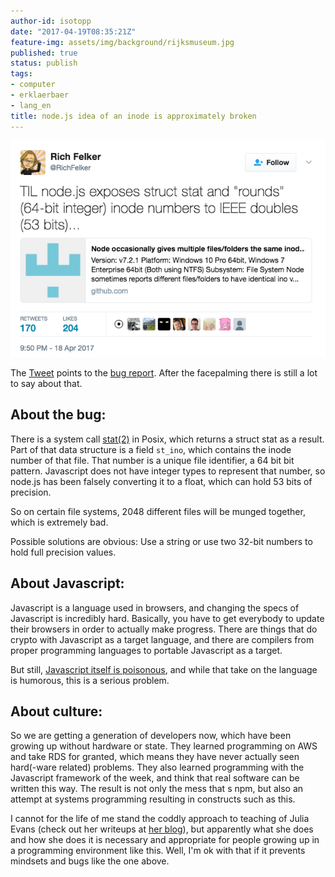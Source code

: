 ```yaml
---
author-id: isotopp
date: "2017-04-19T08:35:21Z"
feature-img: assets/img/background/rijksmuseum.jpg
published: true
status: publish
tags:
- computer
- erklaerbaer
- lang_en
title: node.js idea of an inode is approximately broken
---
```

[![](/uploads/2017/04/Screen-Shot-2017-04-19-at-09.21.21.png)](https://twitter.com/RichFelker/status/854421890135461890)

The [Tweet](https://twitter.com/RichFelker/status/854421890135461890) points
to the [bug report](https://github.com/nodejs/node/issues/12115). After the
facepalming there is still a lot to say about that.

## About the bug:

There is a system call
[stat(2)](http://man7.org/linux/man-pages/man2/stat.2.html) in Posix, which
returns a struct stat as a result. Part of that data structure is a field
`st_ino`, which contains the inode number of that file. That number is a
unique file identifier, a 64 bit bit pattern. Javascript does not have
integer types to represent that number, so node.js has been falsely
converting it to a float, which can hold 53 bits of precision.

So on certain file systems, 2048 different files will be munged together,
which is extremely bad. 

Possible solutions are obvious: Use a string or use two 32-bit numbers to
hold full precision values.

## About Javascript:

Javascript is a language used in browsers, and changing the specs of
Javascript is incredibly hard. Basically, you have to get everybody to
update their browsers in order to actually make progress. There are things
that do crypto with Javascript as a target language, and there are compilers
from proper programming languages to portable Javascript as a target. 

But still, 
[Javascript itself is poisonous](https://www.destroyallsoftware.com/talks/wat), 
and while that take on the language is humorous, this is a serious problem.

## About culture:

So we are getting a generation of developers now, which have been growing up
without hardware or state. They learned programming on AWS and take RDS for
granted, which means they have never actually seen hard(-ware related)
problems. They also learned programming with the Javascript framework of the
week, and think that real software can be written this way. The result is
not only the mess that s npm, but also an attempt at systems programming
resulting in constructs such as this.

I cannot for the life of me stand the coddly approach to teaching of Julia
Evans (check out her writeups at [her blog](https://jvns.ca/)), but
apparently what she does and how she does it is necessary and appropriate
for people growing up in a programming environment like this. Well, I'm ok
with that if it prevents mindsets and bugs like the one above.
